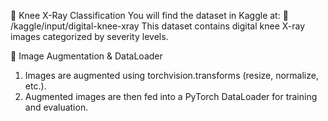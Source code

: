 🦿 Knee X-Ray Classification
You will find the dataset in Kaggle at:
📂 /kaggle/input/digital-knee-xray
This dataset contains digital knee X-ray images categorized by severity levels.

🔄 Image Augmentation & DataLoader
1. Images are augmented using torchvision.transforms (resize, normalize, etc.).
2. Augmented images are then fed into a PyTorch DataLoader for training and evaluation.



